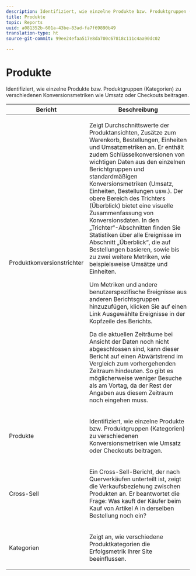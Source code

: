 ```yaml
---
description: Identifiziert, wie einzelne Produkte bzw. Produktgruppen (Kategorien) zu verschiedenen Konversionsmetriken wie Umsatz oder Checkouts beitragen.
title: Produkte
topic: Reports
uuid: a081352b-601a-43be-83ad-fa7f69890b49
translation-type: ht
source-git-commit: 99ee24efaa517e8da700c67818c111c4aa90dc02

---
```



# Produkte

Identifiziert, wie einzelne Produkte bzw. Produktgruppen (Kategorien) zu verschiedenen Konversionsmetriken wie Umsatz oder Checkouts beitragen.

<table id="table_E8F96FC92BF44993B79DD3D6AFABCB60"> 
 <thead> 
  <tr> 
   <th colname="col1" class="entry"> Bericht </th> 
   <th colname="col2" class="entry"> Beschreibung </th> 
  </tr> 
 </thead>
 <tbody> 
  <tr> 
   <td colname="col1"> Produktkonversionstrichter </td> 
   <td colname="col2"> <p> Zeigt Durchschnittswerte der Produktansichten, Zusätze zum Warenkorb, Bestellungen, Einheiten und Umsatzmetriken an. Er enthält zudem Schlüsselkonversionen von wichtigen Daten aus den einzelnen Berichtgruppen und standardmäßigen Konversionsmetriken (Umsatz, Einheiten, Bestellungen usw.). Der obere Bereich des Trichters (Überblick) bietet eine visuelle Zusammenfassung von Konversionsdaten. In den „Trichter“-Abschnitten finden Sie Statistiken über alle Ereignisse im Abschnitt „Überblick“, die auf Bestellungen basieren, sowie bis zu zwei weitere Metriken, wie beispielsweise Umsätze und Einheiten. </p> <p>Um Metriken und andere benutzerspezifische Ereignisse aus anderen Berichtsgruppen hinzuzufügen, klicken Sie auf einen Link <span class="uicontrol">Ausgewählte Ereignisse</span> in der Kopfzeile des Berichts. </p> <p>Da die aktuellen Zeiträume bei Ansicht der Daten noch nicht abgeschlossen sind, kann dieser Bericht auf einen Abwärtstrend im Vergleich zum vorhergehenden Zeitraum hindeuten. So gibt es möglicherweise weniger Besuche als am Vortag, da der Rest der Angaben aus diesem Zeitraum noch eingehen muss. </p> </td> 
  </tr> 
  <tr> 
   <td colname="col1"> Produkte </td> 
   <td colname="col2"> <p> Identifiziert, wie einzelne Produkte bzw. Produktgruppen (Kategorien) zu verschiedenen Konversionsmetriken wie Umsatz oder Checkouts beitragen. </p> </td> 
  </tr> 
  <tr> 
   <td colname="col1"> Cross-Sell </td> 
   <td colname="col2"> <p> Ein Cross-Sell-Bericht, der nach Querverkäufen unterteilt ist, zeigt die Verkaufsbeziehung zwischen Produkten an. Er beantwortet die Frage: Was kauft der Käufer beim Kauf von Artikel A in derselben Bestellung noch ein? </p> </td> 
  </tr> 
  <tr> 
   <td colname="col1"> Kategorien </td> 
   <td colname="col2"> <p> Zeigt an, wie verschiedene Produktkategorien die Erfolgsmetrik Ihrer Site beeinflussen. </p> </td> 
  </tr> 
 </tbody> 
</table>

